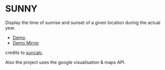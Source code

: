 SUNNY
=====

Display the time of sunrise and sunset of a given location during the actual year.

- [Demo](http://sunny.unividuell.org/).
- [Demo Mirror](http://htmlpreview.github.io/?https://github.com/cleemansen/sunny/blob/master/index.html)

credits to [suncalc](https://github.com/mourner/suncalc).

Also the project uses the google visualisation & maps API.

